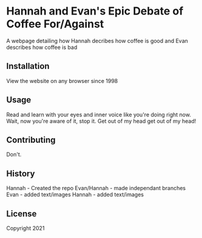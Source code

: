 # Hannah and Evan's Epic Debate of Coffee For/Against

A webpage detailing how Hannah decribes how coffee is good and Evan describes how coffee is bad

## Installation

View the website on any browser since 1998

## Usage

Read and learn with your eyes and inner voice like you're doing right now. Wait, now you're aware of it, stop it. Get out of my head get out of my head!

## Contributing

Don't.

## History

Hannah - Created the repo
Evan/Hannah - made independant branches
Evan - added text/images
Hannah - added text/images

## License

Copyright 2021
